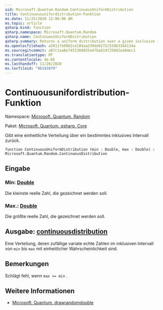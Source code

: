 ```yaml
---
uid: Microsoft.Quantum.Random.ContinuousUniformDistribution
title: Continuousunifordistribution-Funktion
ms.date: 11/25/2020 12:00:00 AM
ms.topic: article
qsharp.kind: function
qsharp.namespace: Microsoft.Quantum.Random
qsharp.name: ContinuousUniformDistribution
qsharp.summary: Returns a uniform distribution over a given inclusive interval.
ms.openlocfilehash: a3911fe9962ce18daa239de0272c53d83344134a
ms.sourcegitcommit: a87c1aa8e7453360025e47ba614f25b02ea84ec3
ms.translationtype: MT
ms.contentlocale: de-DE
ms.lasthandoff: 11/26/2020
ms.locfileid: "96193079"
---
```

# <a name="continuousuniformdistribution-function"></a>Continuousunifordistribution-Funktion

Namespace: [Microsoft. Quantum. Random](xref:Microsoft.Quantum.Random)

Paket: [Microsoft. Quantum. qsharp. Core](https://nuget.org/packages/Microsoft.Quantum.QSharp.Core)


Gibt eine einheitliche Verteilung über ein bestimmtes inklusives Intervall zurück.

```qsharp
function ContinuousUniformDistribution (min : Double, max : Double) : Microsoft.Quantum.Random.ContinuousDistribution
```


## <a name="input"></a>Eingabe

### <a name="min--double"></a>Min: [Double](xref:microsoft.quantum.lang-ref.double)

Die kleinste reelle Zahl, die gezeichnet werden soll.


### <a name="max--double"></a>Max.: [Double](xref:microsoft.quantum.lang-ref.double)

Die größte reelle Zahl, die gezeichnet werden soll.



## <a name="output--continuousdistribution"></a>Ausgabe: [continuousdistribution](xref:Microsoft.Quantum.Random.ContinuousDistribution)

Eine Verteilung, deren zufällige variate echte Zahlen im inklusiven Intervall von `min` bis `max` mit einheitlicher Wahrscheinlichkeit sind.

## <a name="remarks"></a>Bemerkungen

Schlägt fehl, wenn `max <= min` .

## <a name="see-also"></a>Weitere Informationen

- [Microsoft. Quantum. drawrandomdouble](xref:Microsoft.Quantum.DrawRandomDouble)